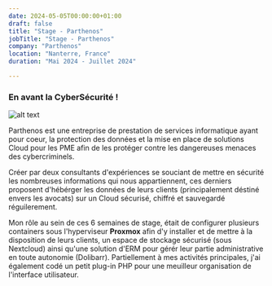 ```yaml
---
date: 2024-05-05T00:00:00+01:00
draft: false
title: "Stage - Parthenos"
jobTitle: "Stage - Parthenos"
company: "Parthenos"
location: "Nanterre, France"
duration: "Mai 2024 - Juillet 2024"

---
```

### En avant la CyberSécurité !

![alt text](https://bts.antoinespiteri.net/assets/parthenos.png)

Parthenos est une entreprise de prestation de services informatique ayant pour coeur, la protection des données et la mise en place de solutions Cloud pour les PME afin de les protéger contre les dangereuses menaces des cybercriminels.

Créer par deux consultants d'expériences se souciant de mettre en sécurité les nombreuses informations qui nous appartiennent, ces derniers proposent d'hébérger les données de leurs clients (principalement déstiné envers les avocats) sur un Cloud sécurisé, chiffré et sauvegardé réguilerement.

Mon rôle au sein de ces 6 semaines de stage, était de configurer plusieurs containers sous l'hyperviseur **Proxmox** afin d'y installer et de mettre à la disposition de leurs clients, un espace de stockage sécurisé (sous Nextcloud) ainsi qu'une solution d'ERM pour gérér leur partie administrative en toute autonomie (Dolibarr). Partiellement à mes activités principales, j'ai également codé un petit plug-in PHP pour une meuilleur organisation de l'interface utilisateur.





